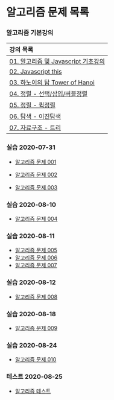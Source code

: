 # **알고리즘 문제 목록**

### 알고리즘 기본강의

| 강의 목록                                              |
| :----------------------------------------------------- |
| [01. 알고리즘 및 Javascript 기초강의](./lec/lec001.md) |
| [02. Javascript this](./lec/lec002.md)                 |
| [03. 하노이의 탑 Tower of Hanoi](./lec/lec_Hanoi.pdf)  |
| [04. 정렬 - 선택/삽입/버블정렬](./lec/lec_Sort.pdf)    |
| [05. 정렬 - 퀵정렬](./lec/lec_Sort_2.pdf)              |
| [06. 탐색 - 이진탐색](./lec/lec_Search.pdf)            |
| [07. 자료구조 - 트리](./lec/lec_Tree.pdf)              |

### 실습 2020-07-31

- [알고리즘 문제 001](./exam/001-lv1.md)

- [알고리즘 문제 002](./exam/002-lv1.md)

- [알고리즘 문제 003](./exam/003-lv2.md)

### 실습 2020-08-10

- [알고리즘 문제 004](./exam/004-lv3.md)


### 실습 2020-08-11

- [알고리즘 문제 005](./exam/005-lv2.md)
- [알고리즘 문제 006](./exam/006-lv2.md)
- [알고리즘 문제 007](./exam/007-lv2.md)

### 실습 2020-08-12
- [알고리즘 문제 008](./exam/008-lv3.md)

### 실습 2020-08-18
- [알고리즘 문제 009](./exam/009-lv3.md)

### 실습 2020-08-24
- [알고리즘 문제 010](./exam/010-lv3.md)

### **테스트 2020-08-25**
- [알고리즘 테스트](./test/TEST-200825.md)